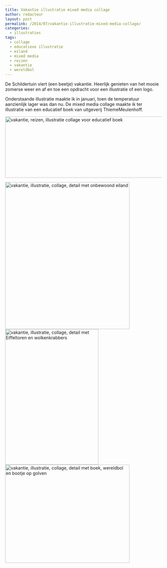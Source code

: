 ```yaml
---
title: Vakantie illustratie mixed media collage
author: redacteur
layout: post
permalink: /2014/07/vakantie-illustratie-mixed-media-collage/
categories:
  - illustraties
tags:
  - collage
  - educatieve illustratie
  - eiland
  - mixed media
  - reizen
  - vakantie
  - wereldbol
---
```

De Schildertuin viert (een beetje) vakantie. Heerlijk genieten van het mooie zomerse weer en af en toe een opdracht voor een illustratie of een logo.

Onderstaande illustratie maakte ik in januari, toen de temperatuur aanzienlijk lager was dan nu. De mixed media collage maakte ik ter illustratie van een educatief boek van uitgeverij ThiemeMeulenhoff.

<img class="aligncenter wp-image-6908 size-full" title="vakantie, reizen, illustratie collage voor educatief boek" src="http://www.schildertuin.nl/wordpress/wp-content/uploads/2014/07/vakantie.jpg" alt="vakantie, reizen, illustratie collage voor educatief boek" width="550" height="197" />

<img class="aligncenter wp-image-6910 size-full" title="vakantie, illustratie, collage, detail met onbewoond eiland" src="http://www.schildertuin.nl/wordpress/wp-content/uploads/2014/07/vakantie_detail_eiland.jpg" alt="vakantie, illustratie, collage, detail met onbewoond eiland" width="400" height="473" /> <img class="aligncenter wp-image-6911 size-full" title="vakantie, illustratie, collage, detail met Eiffeltoren en wolkenkrabbers" src="http://www.schildertuin.nl/wordpress/wp-content/uploads/2014/07/vakantie_detail_stad.jpg" alt="vakantie, illustratie, collage, detail met Eiffeltoren en wolkenkrabbers" width="300" height="436" /> <img class="aligncenter wp-image-6912 size-full" title="vakantie, illustratie, collage, detail met boek, wereldbol en bootje op golven" src="http://www.schildertuin.nl/wordpress/wp-content/uploads/2014/07/vakantie_detail_wereldbol.jpg" alt="vakantie, illustratie, collage, detail met boek, wereldbol en bootje op golven" width="400" height="316" />

&nbsp;